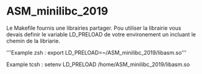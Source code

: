 # ASM_minilibc_2019

Le Makefile fournis une librairies partager.
Pou utiliser la librairie vous devais definir le variable LD_PRELOAD de votre environement un incluant le chemin 
de la libriarie.

'''Example zsh : export LD_PRELOAD=~/ASM_minilibc_2019/libasm.so'''

Example tcsh : setenv LD_PRELOAD /home/ASM_minilibc_2019/libasm.so
